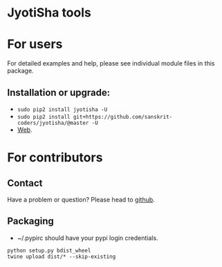 JyotiSha tools
==============
# For users
For detailed examples and help, please see individual module files in this package.

## Installation or upgrade:
* `sudo pip2 install jyotisha -U`
* `sudo pip2 install git+https://github.com/sanskrit-coders/jyotisha/@master -U`
* [Web](https://pypi.python.org/pypi/jyotisha).

# For contributors
## Contact
Have a problem or question? Please head to [github](https://github.com/sanskrit-coders/jyotisha).

## Packaging
* ~/.pypirc should have your pypi login credentials.
```
python setup.py bdist_wheel
twine upload dist/* --skip-existing
```